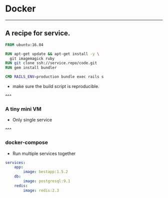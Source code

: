 # Docker

---

## A recipe for service.

```Dockerfile
FROM ubuntu:16.04

RUN apt-get update && apt-get install -y \
  git imagemagick ruby
RUN git clone ssh://service.repo/code.git
RUN gem install bundler

CMD RAILS_ENV=production bundle exec rails s
```

* make sure the build script is reproducible.

^^^

### A tiny mini VM

* Only single service


^^^

### docker-compose

* Run multiple services together

```yml
services:
    app:
        image: bestapp:1.5.2
    db:
        image: postgresql:9.1
    redis:
        image: redis:2.3
```